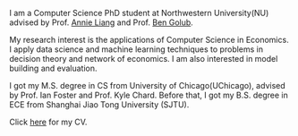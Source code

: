 I am a Computer Science PhD student at Northwestern University(NU) advised by Prof. [Annie Liang](https://www.anniehliang.com/) and Prof. [Ben Golub](https://bengolub.net/).

My research interest is the applications of Computer Science in Economics. I apply data science and machine learning techniques to problems in decision theory and network of economics. I am also interested in model building and evaluation.

I got my M.S. degree in CS from University of Chicago(UChicago), advised by Prof. Ian Foster and Prof. Kyle Chard. Before that, I got my B.S. degree in ECE from Shanghai Jiao Tong University (SJTU).

Click [here](https://drive.google.com/file/d/1IRY0MV8hQRpGeEObJIyzKsRN9lgU1OjS/view?usp=sharing) for my CV.

